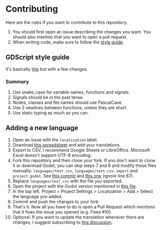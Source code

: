 # Contributing
Here are the rules if you want to contribute to this repository.

1. You should first open an issue describing the changes you want. You should also mention that you want to open a pull request.
2. When writing code, make sure to follow the [style guide](#gdscript-style-guide).

## GDScript style guide
It's basically [this](https://docs.godotengine.org/en/stable/tutorials/scripting/gdscript/gdscript_styleguide.html) but with a few changes.

### Summary 
1. Use snake_case for variable names, functions and signals.
2. Signals should be in the past tense.
3. Nodes, classes and file names should use PascalCase.
4. Use 2 newlines between functions, unless they are short.
5. Use static typing as much as you can.

## Adding a new language
1. Open an issue with the `localization` label.
3. Download [this spreadsheet](https://docs.google.com/spreadsheets/d/1VEE4aROwNFXsZTRbMOShlv2E8XcYVBYYEVsRbFYKBog/edit?usp=sharing) and add your translations.
4. Export to CSV. I recommend Google Sheets or LibreOffice. Microsoft Excel doesn't support UTF-8 encoding.
5. Fork this repository and then clone your fork. If you don't want to clone it or download Godot, you can skip steps 7 and 8 and modify these files manually: `languages/text.csv`, `languages/text.csv.import` and `project.godot`. See [this commit](https://github.com/pattlebass/Music-DJ/commit/0f731ceb8ef40bb3e9e6b50cb445cd1630486db5) and [this one](https://github.com/pattlebass/Music-DJ/commit/1951c9809aba8a980f3357f04870d24ce758394e) (ignore line 87).
6. Replace `languages/text.csv` with the file you exported.
7. Open the project with the Godot version mentioned in [this file](https://github.com/pattlebass/Music-DJ/blob/main/android/.build_version).
8. In the top left, Project > Project Settings > Localization > Add > Select the language you added.
9. Commit and push the changes to your fork.
10. That's it. Now all you have to do is open a Pull Request which mentions that it fixes the issue you opened (e.g. Fixes #10).
11. Optional: If you want to update the translation whenever there are changes, I suggest subscribing to [this discussion](https://github.com/pattlebass/Music-DJ/discussions/9).
